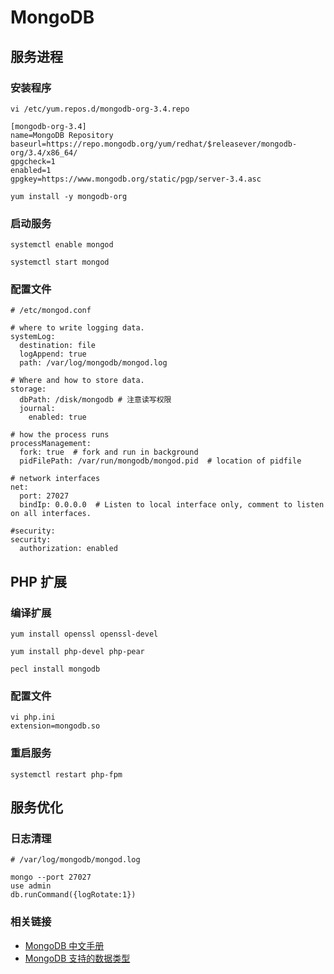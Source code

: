 
# MongoDB

## 服务进程

### 安装程序

	vi /etc/yum.repos.d/mongodb-org-3.4.repo

	[mongodb-org-3.4]
	name=MongoDB Repository
	baseurl=https://repo.mongodb.org/yum/redhat/$releasever/mongodb-org/3.4/x86_64/
	gpgcheck=1
	enabled=1
	gpgkey=https://www.mongodb.org/static/pgp/server-3.4.asc

	yum install -y mongodb-org

### 启动服务
	
	systemctl enable mongod

	systemctl start mongod

### 配置文件

	# /etc/mongod.conf

	# where to write logging data.
	systemLog:
	  destination: file
	  logAppend: true
	  path: /var/log/mongodb/mongod.log
	
	# Where and how to store data.
	storage:	  
	  dbPath: /disk/mongodb # 注意读写权限
	  journal:
	    enabled: true
	
	# how the process runs
	processManagement:
	  fork: true  # fork and run in background
	  pidFilePath: /var/run/mongodb/mongod.pid  # location of pidfile
	
	# network interfaces
	net:
	  port: 27027
	  bindIp: 0.0.0.0  # Listen to local interface only, comment to listen on all interfaces.
	
	#security:
	security:
	  authorization: enabled

## PHP 扩展

### 编译扩展

	yum install openssl openssl-devel
	
	yum install php-devel php-pear
	
	pecl install mongodb 

### 配置文件

	vi php.ini
	extension=mongodb.so

### 重启服务
	
	systemctl restart php-fpm

## 服务优化

### 日志清理

	# /var/log/mongodb/mongod.log

	mongo --port 27027
	use admin
	db.runCommand({logRotate:1})

### 相关链接

- [MongoDB 中文手册](https://mongodb.net.cn/manual/)
- [MongoDB 支持的数据类型](https://www.modb.pro/db/185549)